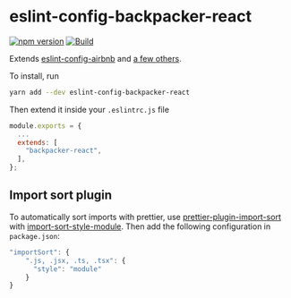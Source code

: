 # eslint-config-backpacker-react

[![npm version](https://img.shields.io/npm/v/eslint-config-backpacker-react)](https://www.npmjs.com/package/eslint-config-backpacker-react)
[![Build](https://github.com/backpacker/eslint-config-react/actions/workflows/build.yml/badge.svg)](https://github.com/backpacker/eslint-config-react/actions?query=workflow%3Abuild)

Extends [eslint-config-airbnb](https://www.npmjs.com/package/eslint-config-airbnb) and [a few others](./package.json).

To install, run

```sh
yarn add --dev eslint-config-backpacker-react
```

Then extend it inside your `.eslintrc.js` file

```js
module.exports = {
  ...
  extends: [
    "backpacker-react",
  ],
};
```

## Import sort plugin

To automatically sort imports with prettier, use [prettier-plugin-import-sort](https://github.com/ggascoigne/prettier-plugin-import-sort) with [import-sort-style-module](https://www.npmjs.com/package/import-sort-style-module). Then add the following configuration in `package.json`:

```js
"importSort": {
    ".js, .jsx, .ts, .tsx": {
      "style": "module"
    }
}
```
